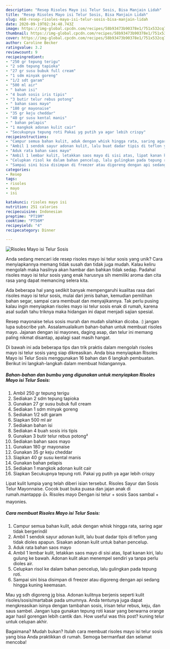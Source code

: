 ```yaml
---
description: "Resep Risoles Mayo isi Telur Sosis, Bisa Manjain Lidah"
title: "Resep Risoles Mayo isi Telur Sosis, Bisa Manjain Lidah"
slug: 468-resep-risoles-mayo-isi-telur-sosis-bisa-manjain-lidah
date: 2020-09-19T02:34:48.743Z
image: https://img-global.cpcdn.com/recipes/58b93473b90378e1/751x532cq70/risoles-mayo-isi-telur-sosis-foto-resep-utama.jpg
thumbnail: https://img-global.cpcdn.com/recipes/58b93473b90378e1/751x532cq70/risoles-mayo-isi-telur-sosis-foto-resep-utama.jpg
cover: https://img-global.cpcdn.com/recipes/58b93473b90378e1/751x532cq70/risoles-mayo-isi-telur-sosis-foto-resep-utama.jpg
author: Caroline Becker
ratingvalue: 3.2
reviewcount: 9
recipeingredient:
- "250 gr tepung terigu"
- "2 sdm tepung tapioka"
- "27 gr susu bubuk full cream"
- "1 sdm minyak goreng"
- "1/2 sdt garam"
- "500 ml air"
- " bahan isi"
- "4 buah sosis iris tipis"
- "3 butir telur rebus potong"
- " bahan saos mayo"
- "180 gr mayonaise"
- "35 gr keju cheddar"
- "40 gr susu kental manis"
- " bahan pelapis"
- "1 mangkok adonan kulit cair"
- "Secukupnya tepung roti Pakai yg putih ya agar lebih crispy"
recipeinstructions:
- "Campur semua bahan kulit, aduk dengan whisk hingga rata, saring agar tidak bergerindil"
- "Ambil 1 sendok sayur adonan kulit, lalu buat dadar tipis di teflon yang tidak dioles apapun. Sisakan adonan kulit untuk bahan pencelup."
- "Aduk rata bahan saos mayo"
- "Ambil 1 lembar kulit, letakkan saos mayo di sisi atas, lipat kanan kiri, lalu gulung ke bawah. Adonan kulit akan menempel sendiri ya tanpa perlu dioles air."
- "Celupkan risol ke dalam bahan pencelup, lalu gulingkan pada tepung roti."
- "Sampai sini bisa disimpan di freezer atau digoreng dengan api sedang hingga kuning keemasan."
categories:
- Resep
tags:
- risoles
- mayo
- isi

katakunci: risoles mayo isi 
nutrition: 251 calories
recipecuisine: Indonesian
preptime: "PT19M"
cooktime: "PT56M"
recipeyield: "4"
recipecategory: Dinner

---
```



![Risoles Mayo isi Telur Sosis](https://img-global.cpcdn.com/recipes/58b93473b90378e1/751x532cq70/risoles-mayo-isi-telur-sosis-foto-resep-utama.jpg)

Anda sedang mencari ide resep risoles mayo isi telur sosis yang unik? Cara menyiapkannya memang tidak susah dan tidak juga mudah. Kalau keliru mengolah maka hasilnya akan hambar dan bahkan tidak sedap. Padahal risoles mayo isi telur sosis yang enak harusnya sih memiliki aroma dan cita rasa yang dapat memancing selera kita.

Ada beberapa hal yang sedikit banyak mempengaruhi kualitas rasa dari risoles mayo isi telur sosis, mulai dari jenis bahan, kemudian pemilihan bahan segar, sampai cara membuat dan menyajikannya. Tak perlu pusing kalau ingin menyiapkan risoles mayo isi telur sosis enak di rumah, karena asal sudah tahu triknya maka hidangan ini dapat menjadi sajian spesial.

Resep mayonaise telus sosis murah dan mudah silahkan dicoba. :) jangan lupa subscribe yah. Assalamualaikum bahan-bahan untuk membuat risoles mayo. Jajanan dengan isi mayones, daging asap, dan telur ini memang paling nikmat disantap, apalagi saat masih hangat.


Di bawah ini ada beberapa tips dan trik praktis dalam mengolah risoles mayo isi telur sosis yang siap dikreasikan. Anda bisa menyiapkan Risoles Mayo isi Telur Sosis menggunakan 16 bahan dan 6 langkah pembuatan. Berikut ini langkah-langkah dalam membuat hidangannya.

<!--inarticleads1-->

##### Bahan-bahan dan bumbu yang digunakan untuk menyiapkan Risoles Mayo isi Telur Sosis:

1. Ambil 250 gr tepung terigu
1. Sediakan 2 sdm tepung tapioka
1. Gunakan 27 gr susu bubuk full cream
1. Sediakan 1 sdm minyak goreng
1. Sediakan 1/2 sdt garam
1. Siapkan 500 ml air
1. Sediakan  bahan isi
1. Sediakan 4 buah sosis iris tipis
1. Gunakan 3 butir telur rebus potong²
1. Sediakan  bahan saos mayo
1. Gunakan 180 gr mayonaise
1. Gunakan 35 gr keju cheddar
1. Siapkan 40 gr susu kental manis
1. Gunakan  bahan pelapis
1. Sediakan 1 mangkok adonan kulit cair
1. Siapkan Secukupnya tepung roti. Pakai yg putih ya agar lebih crispy


Lipat kulit lumpia yang telah diberi isian tersebut. Risoles Sayur dan Sosis Telur Mayonnaise. Cocok buat buka puasa dan jajan anak di rumah.mantappp 👍. Risoles mayo Dengan isi telur + sosis Saos sambal + mayonies. 

<!--inarticleads2-->

##### Cara membuat Risoles Mayo isi Telur Sosis:

1. Campur semua bahan kulit, aduk dengan whisk hingga rata, saring agar tidak bergerindil
1. Ambil 1 sendok sayur adonan kulit, lalu buat dadar tipis di teflon yang tidak dioles apapun. Sisakan adonan kulit untuk bahan pencelup.
1. Aduk rata bahan saos mayo
1. Ambil 1 lembar kulit, letakkan saos mayo di sisi atas, lipat kanan kiri, lalu gulung ke bawah. Adonan kulit akan menempel sendiri ya tanpa perlu dioles air.
1. Celupkan risol ke dalam bahan pencelup, lalu gulingkan pada tepung roti.
1. Sampai sini bisa disimpan di freezer atau digoreng dengan api sedang hingga kuning keemasan.


Mau yg sdh digoreng jg bisa. Adonan kulitnya berjenis seperti kulit risoles/sosis/martabak pada umumnya. Anda tentunya juga dapat mengkreasikan isinya dengan tambahan sosis, irisan telur rebus, keju, dan saus sambel. Jangan lupa gunakan tepung roti kasar yang berwarna orange agar hasil gorengan lebih cantik dan. How useful was this post? kuning telur untuk celupan akhir. 

Bagaimana? Mudah bukan? Itulah cara membuat risoles mayo isi telur sosis yang bisa Anda praktikkan di rumah. Semoga bermanfaat dan selamat mencoba!
